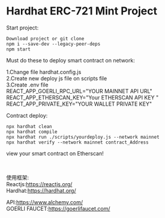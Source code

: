 # Hardhat ERC-721 Mint Project

Start project:

```shell
Download project or git clone
npm i --save-dev --legacy-peer-deps
npm start
```


Must do these to deploy smart contract on network:
<p>
1.Change file hardhat.config.js<br/>
2.Create new deploy js file on scripts file<br/>
3.Create .env file<br/>
REACT_APP_GOERLI_RPC_URL="YOUR MAINNET API URL"<br/>
REACT_APP_ETHERSCAN_KEY="Your ETHERSCAN API KEY "<br/>
REACT_APP_PRIVATE_KEY="YOUR WALLET PRIVATE KEY"
</p>

Contract deploy:
```shell
npx hardhat clean
npx hardhat compile
npx hardhat run ./scripts/yourdeploy.js --network mainnet
npx hardhat verify --network mainnet contract_Address
```
view your smart contract on Etherscan!

<br/>

使用框架:<br/>
Reactjs:https://reactjs.org/ <br/>
Hardhat:https://hardhat.org/

API:https://www.alchemy.com/ <br/>
GOERLI FAUCET:https://goerlifaucet.com/


